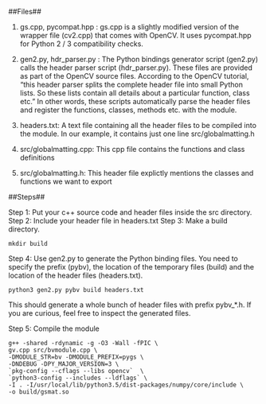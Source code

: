 ##Files##

1. gs.cpp, pycompat.hpp : gs.cpp is a slightly modified version of the wrapper file (cv2.cpp) that comes with OpenCV. It uses pycompat.hpp for Python 2 / 3 compatibility checks.

2. gen2.py, hdr_parser.py : The Python bindings generator script (gen2.py) calls the header parser script (hdr_parser.py). These files are provided as part of the OpenCV source files. According to the OpenCV tutorial, “this header parser splits the complete header file into small Python lists. So these lists contain all details about a particular function, class etc.” In other words, these scripts automatically parse the header files and register the functions, classes, methods etc. with the module.

3. headers.txt: A text file containing all the header files to be compiled into the module. In our example, it contains just one line src/globalmatting.h

4. src/globalmatting.cpp: This cpp file contains the functions and class definitions

5. src/globalmatting.h:  This header file explictly mentions the classes and functions we want to export

##Steps##


Step 1: Put your c++ source code and header files inside the src directory.
Step 2: Include your header file in headers.txt
Step 3: Make a build directory.

```
mkdir build
```
Step 4: Use gen2.py to generate the Python binding files. You need to specify the prefix (pybv), the location of the temporary files (build) and the location of the header files (headers.txt).
```	
python3 gen2.py pybv build headers.txt
```
This should generate a whole bunch of header files with prefix pybv_*.h. If you are curious, feel free to inspect the generated files.

Step 5: Compile the module

```
g++ -shared -rdynamic -g -O3 -Wall -fPIC \
gv.cpp src/bvmodule.cpp \
-DMODULE_STR=bv -DMODULE_PREFIX=pygs \
-DNDEBUG -DPY_MAJOR_VERSION=3 \
`pkg-config --cflags --libs opencv`  \
`python3-config --includes --ldflags` \
-I . -I/usr/local/lib/python3.5/dist-packages/numpy/core/include \
-o build/gsmat.so  
```
